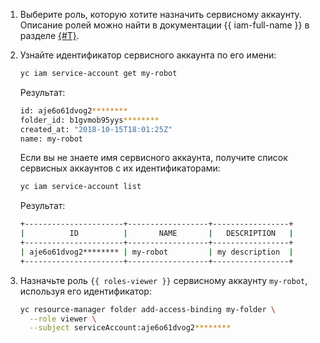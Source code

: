 1. Выберите роль, которую хотите назначить сервисному аккаунту. Описание ролей можно найти в документации {{ iam-full-name }} в разделе [{#T}](../../iam/concepts/access-control/roles.md).

1. Узнайте идентификатор сервисного аккаунта по его имени:

    ```bash
    yc iam service-account get my-robot
    ```

    Результат:

    ```bash
    id: aje6o61dvog2********
    folder_id: b1gvmob95yys********
    created_at: "2018-10-15T18:01:25Z"
    name: my-robot
    ```

    Если вы не знаете имя сервисного аккаунта, получите список сервисных аккаунтов с их идентификаторами:

    ```bash
    yc iam service-account list
    ```

    Результат:
    
    ```bash
    +----------------------+------------------+-----------------+
    |          ID          |       NAME       |   DESCRIPTION   |
    +----------------------+------------------+-----------------+
    | aje6o61dvog2******** | my-robot         | my description  |
    +----------------------+------------------+-----------------+
    ```

1. Назначьте роль `{{ roles-viewer }}` сервисному аккаунту `my-robot`, используя его идентификатор:

    ```bash
    yc resource-manager folder add-access-binding my-folder \
      --role viewer \
      --subject serviceAccount:aje6o61dvog2********
    ```